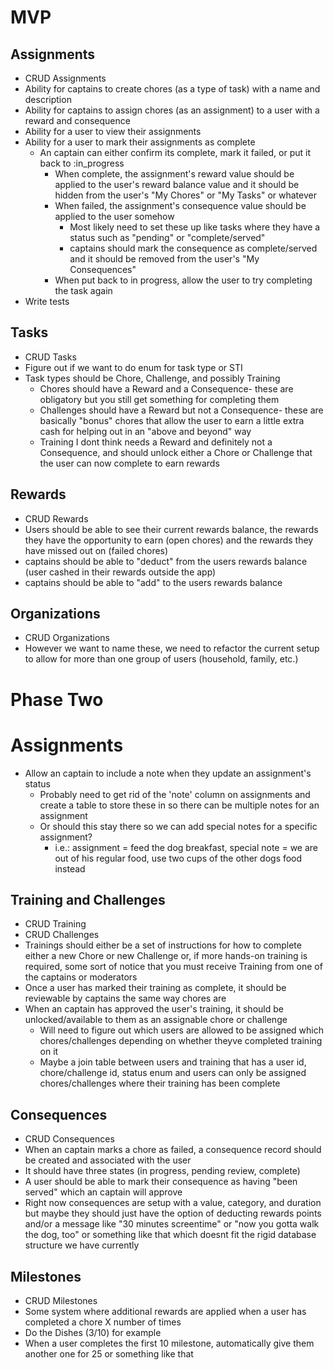 # MVP
## Assignments
- CRUD Assignments
- Ability for captains to create chores (as a type of task) with a name and description
- Ability for captains to assign chores (as an assignment) to a user with a reward and consequence
- Ability for a user to view their assignments
- Ability for a user to mark their assignments as complete
  - An captain can either confirm its complete, mark it failed, or put it back to :in_progress
    - When complete, the assignment's reward value should be applied to the user's reward balance value and it should be hidden from the user's "My Chores" or "My Tasks" or whatever
    - When failed, the assignment's consequence value should be applied to the user somehow
      - Most likely need to set these up like tasks where they have a status such as "pending" or "complete/served"
      - captains should mark the consequence as complete/served and it should be removed from the user's "My Consequences"
    - When put back to in progress, allow the user to try completing the task again
- Write tests

## Tasks
- CRUD Tasks
- Figure out if we want to do enum for task type or STI
- Task types should be Chore, Challenge, and possibly Training
  - Chores should have a Reward and a Consequence- these are obligatory but you still get something for completing them
  - Challenges should have a Reward but not a Consequence- these are basically "bonus" chores that allow the user to earn a little extra cash for helping out in an "above and beyond" way
  - Training I dont think needs a Reward and definitely not a Consequence, and should unlock either a Chore or Challenge that the user can now complete to earn rewards

## Rewards
- CRUD Rewards
- Users should be able to see their current rewards balance, the rewards they have the opportunity to earn (open chores) and the rewards they have missed out on (failed chores)
- captains should be able to "deduct" from the users rewards balance (user cashed in their rewards outside the app)
- captains should be able to "add" to the users rewards balance

## Organizations
- CRUD Organizations
- However we want to name these, we need to refactor the current setup to allow for more than one group of users (household, family, etc.)

# Phase Two
# Assignments
- Allow an captain to include a note when they update an assignment's status
  - Probably need to get rid of the 'note' column on assignments and create a table to store these in so there can be multiple notes for an assignment
  - Or should this stay there so we can add special notes for a specific assignment?
    - i.e.: assignment = feed the dog breakfast, special note = we are out of his regular food, use two cups of the other dogs food instead
## Training and Challenges
- CRUD Training
- CRUD Challenges
- Trainings should either be a set of instructions for how to complete either a new Chore or new Challenge or, if more hands-on training is required, some sort of notice that you must receive Training from one of the captains or moderators
- Once a user has marked their training as complete, it should be reviewable by captains the same way chores are
- When an captain has approved the user's training, it should be unlocked/available to them as an assignable chore or challenge
  - Will need to figure out which users are allowed to be assigned which chores/challenges depending on whether theyve completed training on it
  - Maybe a join table between users and training that has a user id, chore/challenge id, status enum and users can only be assigned chores/challenges where their training has been complete

## Consequences
- CRUD Consequences
- When an captain marks a chore as failed, a consequence record should be created and associated with the user
- It should have three states (in progress, pending review, complete)
- A user should be able to mark their consequence as having "been served" which an captain will approve
- Right now consequences are setup with a value, category, and duration but maybe they should just have the option of deducting rewards points and/or a message like "30 minutes screentime" or "now you gotta walk the dog, too" or something like that which doesnt fit the rigid database structure we have currently

## Milestones
- CRUD Milestones
- Some system where additional rewards are applied when a user has completed a chore X number of times
- Do the Dishes (3/10) for example
- When a user completes the first 10 milestone, automatically give them another one for 25 or something like that
